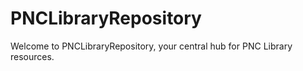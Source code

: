 # PNCLibraryRepository
Welcome to PNCLibraryRepository, your central hub for PNC Library resources.
